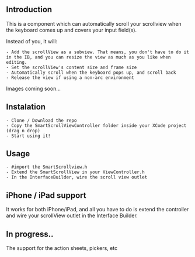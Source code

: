 ## Introduction
This is a component which can automatically scroll your scrollview when the keyboard comes up and covers your input field(s).

Instead of you, it will:

    - Add the scrollView as a subview. That means, you don't have to do it in the IB, and you can resize the view as much as you like when editing.
    - Set the scrollView's content size and frame size
    - Automatically scroll when the keyboard pops up, and scroll back
    - Release the view if using a non-arc environment


Images coming soon... 

## Instalation
    - Clone / Download the repo
    - Copy the SmartScrollViewController folder inside your XCode project (drag n drop)
    - Start using it!

## Usage
    - #import the SmartScrollview.h
    - Extend the SmartScrollView in your ViewController.h
    - In the InterfaceBuilder, wire the scroll view outlet

## iPhone / iPad support
It works for both iPhone/iPad, and all you have to do is extend the controller and wire your scrollView outlet in the Interface Builder.

## In progress..
The support for the action sheets, pickers, etc
